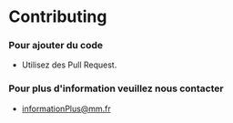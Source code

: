# Contributing

### Pour ajouter du code

- Utilisez des Pull Request.

### Pour plus d'information veuillez nous contacter

- informationPlus@mm.fr
